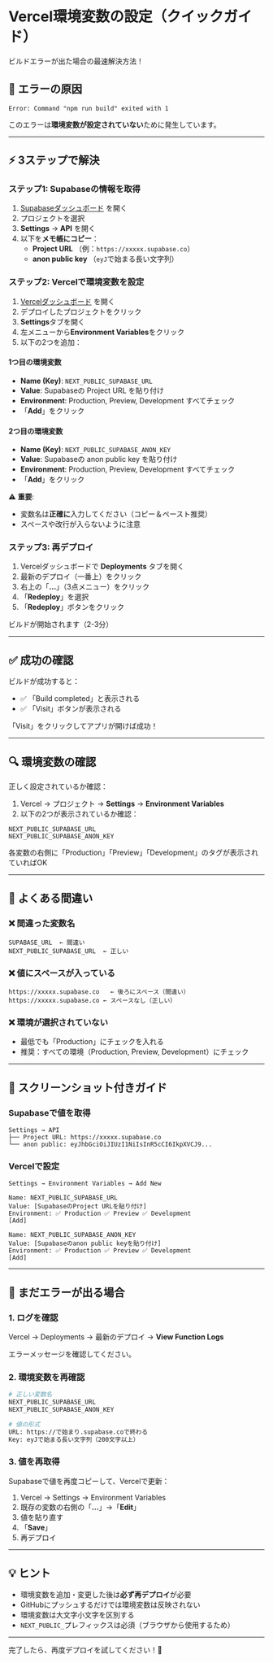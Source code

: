 # Vercel環境変数の設定（クイックガイド）

ビルドエラーが出た場合の最速解決方法！

## 🚨 エラーの原因

```
Error: Command "npm run build" exited with 1
```

このエラーは**環境変数が設定されていない**ために発生しています。

---

## ⚡ 3ステップで解決

### ステップ1: Supabaseの情報を取得

1. [Supabaseダッシュボード](https://app.supabase.com/) を開く
2. プロジェクトを選択
3. **Settings** → **API** を開く
4. 以下を**メモ帳にコピー**：
   - **Project URL** （例：`https://xxxxx.supabase.co`）
   - **anon public key** （`eyJ`で始まる長い文字列）

### ステップ2: Vercelで環境変数を設定

1. [Vercelダッシュボード](https://vercel.com/dashboard) を開く
2. デプロイしたプロジェクトをクリック
3. **Settings**タブを開く
4. 左メニューから**Environment Variables**をクリック
5. 以下の2つを追加：

#### 1つ目の環境変数

- **Name (Key)**: `NEXT_PUBLIC_SUPABASE_URL`
- **Value**: Supabaseの Project URL を貼り付け
- **Environment**: Production, Preview, Development すべてチェック
- 「**Add**」をクリック

#### 2つ目の環境変数

- **Name (Key)**: `NEXT_PUBLIC_SUPABASE_ANON_KEY`
- **Value**: Supabaseの anon public key を貼り付け
- **Environment**: Production, Preview, Development すべてチェック
- 「**Add**」をクリック

⚠️ **重要**: 
- 変数名は**正確に**入力してください（コピー＆ペースト推奨）
- スペースや改行が入らないように注意

### ステップ3: 再デプロイ

1. Vercelダッシュボードで **Deployments** タブを開く
2. 最新のデプロイ（一番上）をクリック
3. 右上の「**...**」（3点メニュー）をクリック
4. 「**Redeploy**」を選択
5. 「**Redeploy**」ボタンをクリック

ビルドが開始されます（2-3分）

---

## ✅ 成功の確認

ビルドが成功すると：
- ✅ 「Build completed」と表示される
- ✅ 「Visit」ボタンが表示される

「Visit」をクリックしてアプリが開けば成功！

---

## 🔍 環境変数の確認

正しく設定されているか確認：

1. Vercel → プロジェクト → **Settings** → **Environment Variables**
2. 以下の2つが表示されているか確認：

```
NEXT_PUBLIC_SUPABASE_URL
NEXT_PUBLIC_SUPABASE_ANON_KEY
```

各変数の右側に「Production」「Preview」「Development」のタグが表示されていればOK

---

## 🎯 よくある間違い

### ❌ 間違った変数名

```
SUPABASE_URL  ← 間違い
NEXT_PUBLIC_SUPABASE_URL  ← 正しい
```

### ❌ 値にスペースが入っている

```
https://xxxxx.supabase.co   ← 後ろにスペース（間違い）
https://xxxxx.supabase.co ← スペースなし（正しい）
```

### ❌ 環境が選択されていない

- 最低でも「Production」にチェックを入れる
- 推奨：すべての環境（Production, Preview, Development）にチェック

---

## 📸 スクリーンショット付きガイド

### Supabaseで値を取得

```
Settings → API
├── Project URL: https://xxxxx.supabase.co
└── anon public: eyJhbGciOiJIUzI1NiIsInR5cCI6IkpXVCJ9...
```

### Vercelで設定

```
Settings → Environment Variables → Add New

Name: NEXT_PUBLIC_SUPABASE_URL
Value: [SupabaseのProject URLを貼り付け]
Environment: ✅ Production ✅ Preview ✅ Development
[Add]

Name: NEXT_PUBLIC_SUPABASE_ANON_KEY
Value: [Supabaseのanon public keyを貼り付け]
Environment: ✅ Production ✅ Preview ✅ Development
[Add]
```

---

## 🔄 まだエラーが出る場合

### 1. ログを確認

Vercel → Deployments → 最新のデプロイ → **View Function Logs**

エラーメッセージを確認してください。

### 2. 環境変数を再確認

```bash
# 正しい変数名
NEXT_PUBLIC_SUPABASE_URL
NEXT_PUBLIC_SUPABASE_ANON_KEY

# 値の形式
URL: https://で始まり.supabase.coで終わる
Key: eyJで始まる長い文字列（200文字以上）
```

### 3. 値を再取得

Supabaseで値を再度コピーして、Vercelで更新：

1. Vercel → Settings → Environment Variables
2. 既存の変数の右側の「**...**」→「**Edit**」
3. 値を貼り直す
4. 「**Save**」
5. 再デプロイ

---

## 💡 ヒント

- 環境変数を追加・変更した後は**必ず再デプロイ**が必要
- GitHubにプッシュするだけでは環境変数は反映されない
- 環境変数は大文字小文字を区別する
- `NEXT_PUBLIC_`プレフィックスは必須（ブラウザから使用するため）

---

完了したら、再度デプロイを試してください！🚀

